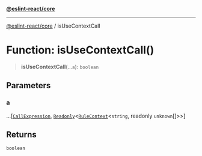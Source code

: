 [**@eslint-react/core**](../README.md)

***

[@eslint-react/core](../README.md) / isUseContextCall

# Function: isUseContextCall()

> **isUseContextCall**(...`a`): `boolean`

## Parameters

### a

...\[[`CallExpression`](../-internal-/interfaces/CallExpression.md), [`Readonly`](../-internal-/type-aliases/Readonly.md)\<[`RuleContext`](../-internal-/interfaces/RuleContext.md)\<`string`, readonly `unknown`[]\>\>\]

## Returns

`boolean`
